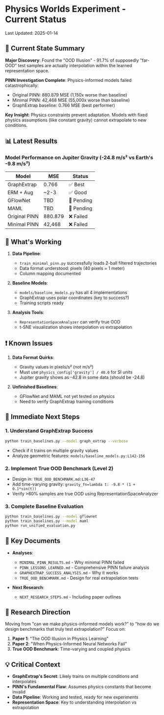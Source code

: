 # Physics Worlds Experiment - Current Status

Last Updated: 2025-01-14

## 🎯 Current State Summary

**Major Discovery**: Found the "OOD Illusion" - 91.7% of supposedly "far-OOD" test samples are actually interpolation within the learned representation space.

**PINN Investigation Complete**: Physics-informed models failed catastrophically:
- Original PINN: 880.879 MSE (1,150x worse than baseline)
- Minimal PINN: 42,468 MSE (55,000x worse than baseline)
- GraphExtrap baseline: 0.766 MSE (best performer)

**Key Insight**: Physics constraints prevent adaptation. Models with fixed physics assumptions (like constant gravity) cannot extrapolate to new conditions.

## 📊 Latest Results

### Model Performance on Jupiter Gravity (-24.8 m/s² vs Earth's -9.8 m/s²)
| Model | MSE | Status |
|-------|-----|--------|
| GraphExtrap | 0.766 | ✅ Best |
| ERM + Aug | ~2-3 | ✅ Good |
| GFlowNet | TBD | 🔄 Pending |
| MAML | TBD | 🔄 Pending |
| Original PINN | 880.879 | ❌ Failed |
| Minimal PINN | 42,468 | ❌ Failed |

## 🔧 What's Working

1. **Data Pipeline**: 
   - `train_minimal_pinn.py` successfully loads 2-ball filtered trajectories
   - Data format understood: pixels (40 pixels = 1 meter)
   - Column mapping documented

2. **Baseline Models**:
   - `models/baseline_models.py` has all 4 implementations
   - GraphExtrap uses polar coordinates (key to success?)
   - Training scripts ready

3. **Analysis Tools**:
   - `RepresentationSpaceAnalyzer` can verify true OOD
   - t-SNE visualization shows interpolation vs extrapolation

## ❗ Known Issues

1. **Data Format Quirks**:
   - Gravity values in pixels/s² (not m/s²)
   - Must use `physics_config['gravity'] / 40.0` for SI units
   - Jupiter gravity shows as -42.8 in some data (should be -24.8)

2. **Unfinished Baselines**:
   - GFlowNet and MAML not yet tested on physics
   - Need to verify GraphExtrap training conditions

## 🚀 Immediate Next Steps

### 1. Understand GraphExtrap Success
```bash
python train_baselines.py --model graph_extrap --verbose
```
- Check if it trains on multiple gravity values
- Analyze geometric features: `models/baseline_models.py:L142-156`

### 2. Implement True OOD Benchmark (Level 2)
- Design in: `TRUE_OOD_BENCHMARK.md:L36-47`
- Add time-varying gravity: `gravity_fn=lambda t: -9.8 * (1 + 0.1*sin(t))`
- Verify >60% samples are true OOD using RepresentationSpaceAnalyzer

### 3. Complete Baseline Evaluation
```bash
python train_baselines.py --model gflownet
python train_baselines.py --model maml
python run_unified_evaluation.py
```

## 📝 Key Documents

- **Analyses**: 
  - `MINIMAL_PINN_RESULTS.md` - Why minimal PINN failed
  - `PINN_LESSONS_LEARNED.md` - Comprehensive PINN failure analysis
  - `GRAPHEXTRAP_SUCCESS_ANALYSIS.md` - Why it works
  - `TRUE_OOD_BENCHMARK.md` - Design for real extrapolation tests

- **Next Research**: 
  - `NEXT_RESEARCH_STEPS.md` - Including paper outlines

## 🎯 Research Direction

Moving from "can we make physics-informed models work?" to "how do we design benchmarks that truly test extrapolation?" Focus on:

1. **Paper 1**: "The OOD Illusion in Physics Learning"
2. **Paper 2**: "When Physics-Informed Neural Networks Fail"
3. **True OOD Benchmark**: Time-varying and coupled physics

## 💡 Critical Context

- **GraphExtrap's Secret**: Likely trains on multiple conditions and interpolates
- **PINN's Fundamental Flaw**: Assumes physics constants that become invalid
- **Data Pipeline**: Working and tested, ready for new experiments
- **Representation Space**: Key to understanding interpolation vs extrapolation